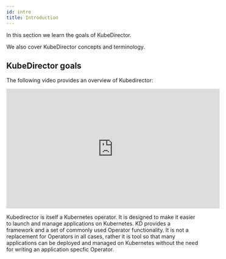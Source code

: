 ```yaml
---
id: intro 
title: Introduction
---
```


In this section we learn the goals of KubeDirector.

We also cover KubeDirector concepts and terminology.

## KubeDirector goals

The following video provides an overview of Kubedirector:

<iframe width="560" height="315" src="https://www.youtube.com/embed/X2kEk5wLe9g" frameborder="0" allow="accelerometer; autoplay; clipboard-write; encrypted-media; gyroscope; picture-in-picture" allowfullscreen></iframe>

Kubedirector is itself a Kubernetes operator. It is designed to make it easier to launch and manage applications on Kubernetes. KD provides a framework and a set of commonly used Operator functionality.  It is not a replacement for Operators in all cases, rather it is tool so that many applications can be deployed and managed on Kubernetes without the need for writing an application specfic Operator.
